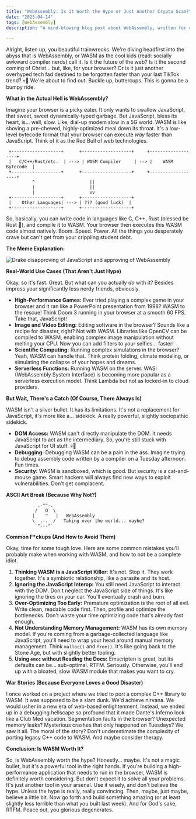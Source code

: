 ```yaml
---
title: "WebAssembly: Is it Worth the Hype or Just Another Crypto Scam?"
date: "2025-04-14"
tags: [WebAssembly]
description: "A mind-blowing blog post about WebAssembly, written for chaotic Gen Z engineers. Probably won't help you get a job, but might keep you entertained."

---
```


Alright, listen up, you beautiful trainwrecks. We're diving headfirst into the abyss that is WebAssembly, or WASM as the cool kids (read: socially awkward compiler nerds) call it. Is it the future of the web? Is it the second coming of Christ… but, like, for your browser? Or is it just another overhyped tech fad destined to be forgotten faster than your last TikTok trend? 💀🙏 We're about to find out. Buckle up, buttercups. This is gonna be a bumpy ride.

**What in the Actual Hell is WebAssembly?**

Imagine your browser is a picky eater. It only wants to swallow JavaScript, that sweet, sweet dynamically-typed garbage. But JavaScript, bless its heart, is… well, slow. Like, dial-up modem slow in a 5G world. WASM is like shoving a pre-chewed, highly-optimized meal down its throat. It's a low-level bytecode format that your browser can execute *way* faster than JavaScript. Think of it as the Red Bull of web technologies.

```ascii
 +-------------------+      +-------------------+     +-------------------+
 |   C/C++/Rust/etc.  | ---> | WASM Compiler     | --> |    WASM Bytecode  |
 +-------------------+      +-------------------+     +-------------------+
          ^                     ||
          |                     ||
          |                     vv
 +-------------------+      +-------------------+
 |    Other Languages| ---> | ??? (good luck)  |
 +-------------------+      +-------------------+

```

So, basically, you can write code in languages like C, C++, Rust (blessed be Rust 🙏), and compile it to WASM. Your browser then executes this WASM code almost natively. Boom. Speed. Power. All the things you desperately crave but can't get from your crippling student debt.

**The Meme Explanation:**

![Drake disapproving of JavaScript and approving of WebAssembly](https://i.imgflip.com/4q645v.jpg)

**Real-World Use Cases (That Aren't Just Hype)**

Okay, so it's fast. Great. But what can you actually *do* with it? Besides impress your significantly less nerdy friends, obviously.

*   **High-Performance Games:** Ever tried playing a complex game in your browser and it ran like a PowerPoint presentation from 1998? WASM to the rescue! Think Doom 3 running in your browser at a smooth 60 FPS. Take that, JavaScript!
*   **Image and Video Editing:** Editing software in the browser? Sounds like a recipe for disaster, right? Not with WASM. Libraries like OpenCV can be compiled to WASM, enabling complex image manipulation without melting your CPU. Now you can add filters to your selfies… faster!
*   **Scientific Computing:** Running complex simulations in the browser? Yeah, WASM can handle that. Think protein folding, climate modeling, or simulating the collapse of your hopes and dreams.
*   **Serverless Functions:** Running WASM on the server. WASI (WebAssembly System Interface) is becoming more popular as a serverless execution model. Think Lambda but not as locked-in to cloud providers.

**But Wait, There's a Catch (Of Course, There Always Is)**

WASM isn't a silver bullet. It has its limitations. It's not a replacement for JavaScript, it's more like a… sidekick. A really powerful, slightly sociopathic sidekick.

*   **DOM Access:** WASM can't directly manipulate the DOM. It needs JavaScript to act as the intermediary. So, you're still stuck with JavaScript for UI stuff. 💀🙏
*   **Debugging:** Debugging WASM can be a pain in the ass. Imagine trying to debug assembly code written by a compiler on a Tuesday afternoon. Fun times.
*   **Security:** WASM is sandboxed, which is good. But security is a cat-and-mouse game. Smart hackers will always find new ways to exploit vulnerabilities. Don't get complacent.

**ASCII Art Break (Because Why Not?)**

```ascii
            .-""-.
           /   O  \
          |    ^   |   WebAssembly
          \  .-.  /   Taking over the world... maybe?
           `"---"`
```

**Common F\*ckups (And How to Avoid Them)**

Okay, time for some tough love. Here are some common mistakes you'll probably make when working with WASM, and how to not be a complete idiot.

1.  **Thinking WASM is a JavaScript Killer:** It's not. Stop it. They work together. It's a symbiotic relationship, like a parasite and its host.
2.  **Ignoring the JavaScript Interop:** You still need JavaScript to interact with the DOM. Don't neglect the JavaScript side of things. It's like ignoring the tires on your car. You'll eventually crash and burn.
3.  **Over-Optimizing Too Early:** Premature optimization is the root of all evil. Write clean, readable code first. Then, profile and optimize the bottlenecks. Don't waste your time optimizing code that's already fast enough.
4.  **Not Understanding Memory Management:** WASM has its own memory model. If you're coming from a garbage-collected language like JavaScript, you'll need to wrap your head around manual memory management. Think `malloc()` and `free()`. It's like going back to the Stone Age, but with slightly better tooling.
5. **Using `emcc` without Reading the Docs:** Emscripten is great, but its defaults can be… sub-optimal. RTFM. Seriously. Otherwise, you'll end up with a bloated, slow WASM module that makes you want to cry.

**War Stories (Because Everyone Loves a Good Disaster)**

I once worked on a project where we tried to port a complex C++ library to WASM. It was supposed to be a slam dunk. We'd achieve nirvana. We would usher in a new era of web-based enlightenment. Instead, we ended up in a debugging hellscape so profound that it made Dante's Inferno look like a Club Med vacation. Segmentation faults in the browser? Unexpected memory leaks? Mysterious crashes that only happened on Tuesdays? We saw it all. The moral of the story? Don't underestimate the complexity of porting legacy C++ code to WASM. And maybe consider therapy.

**Conclusion: Is WASM Worth It?**

So, is WebAssembly worth the hype? Honestly… maybe. It's not a magic bullet, but it's a powerful tool in the right hands. If you're building a high-performance application that needs to run in the browser, WASM is definitely worth considering. But don't expect it to solve all your problems. It's just another tool in your arsenal. Use it wisely, and don't believe the hype. Unless the hype is really, really convincing. Then, maybe, just maybe, believe a little bit. Now go forth and build something amazing (or at least slightly less terrible than what you built last week). And for God's sake, RTFM. Peace out, you glorious degenerates.
